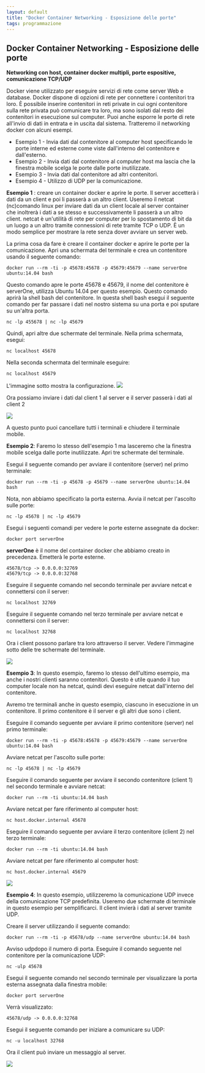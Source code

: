 ```yaml
---
layout: default
title: "Docker Container Networking - Esposizione delle porte"
tags: programmazione
---
```


## Docker Container Networking - Esposizione delle porte


**Networking con host, container docker multipli, porte espositive, comunicazione TCP/UDP**


Docker viene utilizzato per eseguire servizi di rete come server Web e database. Docker dispone di opzioni di rete per connettere i contenitori tra loro. È possibile inserire contenitori in reti private in cui ogni contenitore sulla rete privata può comunicare tra loro, ma sono isolati dal resto dei contenitori in esecuzione sul computer. Puoi anche esporre le porte di rete all'invio di dati in entrata e in uscita dal sistema. Tratteremo il networking docker con alcuni esempi.

* Esempio 1 - Invia dati dal contenitore al computer host specificando le porte interne ed esterne come viste dall'interno del contenitore e dall'esterno.
* Esempio 2 - Invia dati dal contenitore al computer host ma lascia che la finestra mobile scelga le porte dalle porte inutilizzate.
* Esempio 3 - Invia dati dal contenitore ad altri contenitori.
* Esempio 4 - Utilizzo di UDP per la comunicazione.

**Esempio 1** : creare un container docker e aprire le porte. Il server accetterà i dati da un client e poi li passerà a un altro client. Useremo il netcat (nc)comando linux per inviare dati da un client locale al server container che inoltrerà i dati a se stesso e successivamente li passerà a un altro client. netcat è un'utilità di rete per computer per lo spostamento di bit da un luogo a un altro tramite connessioni di rete tramite TCP o UDP. È un modo semplice per mostrare la rete senza dover avviare un server web.

La prima cosa da fare è creare il container docker e aprire le porte per la comunicazione. Apri una schermata del terminale e crea un contenitore usando il seguente comando:

```
docker run --rm -ti -p 45678:45678 -p 45679:45679 --name serverOne ubuntu:14.04 bash
```

Questo comando apre le porte 45678 e 45679, il nome del contenitore è serverOne, utilizza Ubuntu 14.04 per questo esempio. Questo comando aprirà la shell bash del contenitore. In questa shell bash esegui il seguente comando per far passare i dati nel nostro sistema su una porta e poi sputare su un'altra porta.

```
nc -lp 455678 | nc -lp 45679
```

Quindi, apri altre due schermate del terminale. Nella prima schermata, esegui:

```
nc localhost 45678
```

Nella seconda schermata del terminale eseguire:

```
nc localhost 45679
```

L'immagine sotto mostra la configurazione.
![](https://1.bp.blogspot.com/-FNbfn4gZ_E4/XsFT6XSGKkI/AAAAAAAAJek/l0MLptLgcIoiPVAXGZ2GsdAk6g9UVQAVACLcBGAsYHQ/s1600/docker-networking.png)


Ora possiamo inviare i dati dal client 1 al server e il server passerà i dati al client 2

![](https://3.bp.blogspot.com/-u9v6X_sKPHE/XsFUlg6El7I/AAAAAAAAJes/E-huSfAYpckRUQgWPr--LLGhsrwdUwX7QCLcBGAsYHQ/s1600/docker-networking-2.png)

A questo punto puoi cancellare tutti i terminali e chiudere il terminale mobile.

**Esempio 2**: Faremo lo stesso dell'esempio 1 ma lasceremo che la finestra mobile scelga dalle porte inutilizzate. Apri tre schermate del terminale.

Esegui il seguente comando per avviare il contenitore (server) nel primo terminale:

```
docker run --rm -ti -p 45678 -p 45679 --name serverOne ubuntu:14.04 bash
```

Nota, non abbiamo specificato la porta esterna. Avvia il netcat per l'ascolto sulle porte:

```
nc -lp 45678 | nc -lp 45679
```

Esegui i seguenti comandi per vedere le porte esterne assegnate da docker:

```
docker port serverOne
```

**serverOne** è il nome del container docker che abbiamo creato in precedenza. Emetterà le porte esterne.

```
45678/tcp -> 0.0.0.0:32769
45679/tcp -> 0.0.0.0:32768
```

Eseguire il seguente comando nel secondo terminale per avviare netcat e connettersi con il server:

```
nc localhost 32769
```

Eseguire il seguente comando nel terzo terminale per avviare netcat e connettersi con il server:

```
nc localhost 32768
```

Ora i client possono parlare tra loro attraverso il server. Vedere l'immagine sotto delle tre schermate del terminale.

![](https://2.bp.blogspot.com/-foqpgxClKhk/XsFpSnqzArI/AAAAAAAAJfI/LyqgGKLjP2smt98h5QPesCJ3xRyjTMv6ACLcBGAsYHQ/s1600/docket-networking-5.png)

**Esempio 3**: In questo esempio, faremo lo stesso dell'ultimo esempio, ma anche i nostri clienti saranno contenitori. Questo è utile quando il tuo computer locale non ha netcat, quindi devi eseguire netcat dall'interno del contenitore.

Avremo tre terminali anche in questo esempio, ciascuno in esecuzione in un contenitore. Il primo contenitore è il server e gli altri due sono i client.

Eseguire il comando seguente per avviare il primo contenitore (server) nel primo terminale:

```
docker run --rm -ti -p 45678:45678 -p 45679:45679 --name serverOne ubuntu:14.04 bash
```
Avviare netcat per l'ascolto sulle porte:

```
nc -lp 45678 | nc -lp 45679
```


Eseguire il comando seguente per avviare il secondo contenitore (client 1) nel secondo terminale e avviare netcat:

```
docker run --rm -ti ubuntu:14.04 bash
```

Avviare netcat per fare riferimento al computer host:

```
nc host.docker.internal 45678
```


Eseguire il comando seguente per avviare il terzo contenitore (client 2) nel terzo terminale:

```
docker run --rm -ti ubuntu:14.04 bash
```

Avviare netcat per fare riferimento al computer host:

```
nc host.docker.internal 45679
```

![](https://4.bp.blogspot.com/-WviDClPuzzY/XsFjpH9Q3II/AAAAAAAAJe8/-qG_Y2pWz-UhNS71AVzzVy6YVUUAesE7wCLcBGAsYHQ/s1600/docker-networking-4.png)

**Esempio 4**: In questo esempio, utilizzeremo la comunicazione UDP invece della comunicazione TCP predefinita. Useremo due schermate di terminale in questo esempio per semplificarci. Il client invierà i dati al server tramite UDP.

Creare il server utilizzando il seguente comando:

```
docker run --rm -ti -p 45678/udp --name serverOne ubuntu:14.04 bash
```

Avviso udpdopo il numero di porta. Eseguire il comando seguente nel contenitore per la comunicazione UDP:

```
nc -ulp 45678
```

Esegui il seguente comando nel secondo terminale per visualizzare la porta esterna assegnata dalla finestra mobile:

```
docker port serverOne
```

Verrà visualizzato:

```
45678/udp -> 0.0.0.0:32768
```

Esegui il seguente comando per iniziare a comunicare su UDP:

```
nc -u localhost 32768
```

Ora il client può inviare un messaggio al server.

![](https://4.bp.blogspot.com/-ur5BzjDBufE/XsGDKnE0E9I/AAAAAAAAJfU/IHjpjFOs4skeHG_ilqCqeRcwy0Ckn4SrwCLcBGAsYHQ/s1600/docker-networking-6.png)

